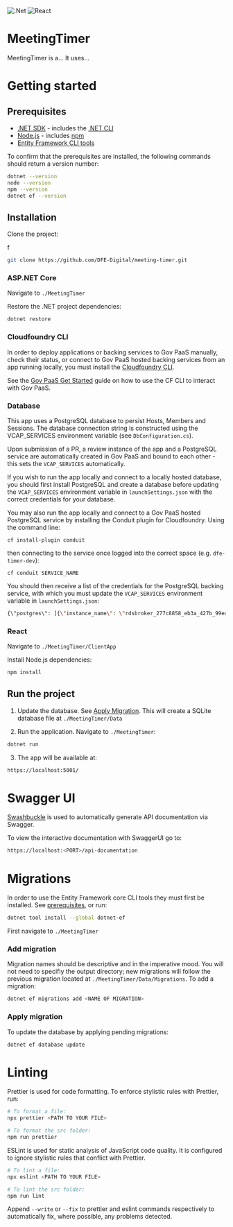 ![.Net](https://github.com/DFE-Digital/meeting-timer/workflows/.NET/badge.svg) ![React](https://github.com/DFE-Digital/meeting-timer/workflows/React/badge.svg)


# MeetingTimer

MeetingTimer is a... It uses...

# Getting started

## Prerequisites

- [.NET SDK](https://docs.microsoft.com/en-us/dotnet/core/sdk) - includes the [.NET CLI](https://docs.microsoft.com/en-us/dotnet/core/tools/)
- [Node.js](https://nodejs.org/en/download/) - includes [npm](https://docs.npmjs.com/)
- [Entity Framework CLI tools](https://docs.microsoft.com/en-us/ef/core/cli/dotnet)

To confirm that the prerequisites are installed, the following commands should return a version number:

```bash
dotnet --version
node --version
npm --version
dotnet ef --version
```

## Installation

Clone the project:

f
```bash
git clone https://github.com/DFE-Digital/meeting-timer.git
```

### ASP.NET Core

Navigate to `./MeetingTimer`

Restore the .NET project dependencies:

```bash
dotnet restore
```
### Cloudfoundry CLI

In order to deploy applications or backing services to Gov PaaS manually, check their status, or connect to Gov PaaS hosted backing services from an app running locally, you must install the [Cloudfoundry CLI](https://github.com/cloudfoundry/cli/wiki/V7-CLI-Installation-Guide).

See the [Gov PaaS Get Started](https://docs.cloud.service.gov.uk/get_started.html#get-started) guide on how to use the CF CLI to interact with Gov PaaS.

### Database

This app uses a PostgreSQL database to persist Hosts, Members and Sessions. The database connection string is constructed using the VCAP_SERVICES environment variable (see `DbConfiguration.cs`).

Upon submission of a PR, a review instance of the app and a PostgreSQL service are automatically created in Gov PaaS and bound to each other - this sets the `VCAP_SERVICES` automatically.

If you wish to run the app locally and connect to a locally hosted database, you should first install PostgreSQL and create a database before updating the `VCAP_SERVICES` environment variable in `launchSettings.json` with the correct credentials for your database.

You may also run the app locally and connect to a Gov PaaS hosted PostgreSQL service by installing the Conduit plugin for Cloudfoundry. Using the command line:

`cf install-plugin conduit`

then connecting to the service once logged into the correct space (e.g. `dfe-timer-dev`):

`cf conduit SERVICE_NAME`

You should then receive a list of the credentials for the PostgreSQL backing service, with which you must update the `VCAP_SERVICES` environment variable in `launchSettings.json`:

```bash
{\"postgres\": [{\"instance_name\": \"rdsbroker_277c8858_eb3a_427b_99ed_0f4f4171701e\",\"credentials\": {\"host\": \"127.0.0.1\",\"name\": \"rdsbroker_277c8858_eb3a_427b_99ed_0f4f4171701e\",\"username\": \"******\",\"password\": \"******\",\"port\": \"7080\"}}]}
```

### React

Navigate to `./MeetingTimer/ClientApp`

Install Node.js dependencies:

```bash
npm install
```

## Run the project

1. Update the database. See [Apply Migration](#apply-migration). This will create a SQLite database file at `./MeetingTimer/Data`

2. Run the application. Navigate to `./MeetingTimer`:

```bash
dotnet run
```

3. The app will be available at:

```bash
https://localhost:5001/
```

# Swagger UI

[Swashbuckle](https://github.com/domaindrivendev/Swashbuckle.AspNetCore) is used to automatically generate API documentation via Swagger.

To view the interactive documentation with SwaggerUI go to:

```bash
https://localhost:<PORT>/api-documentation
```

# Migrations

In order to use the Entity Framework core CLI tools they must first be installed. See [prerequisites](#prerequisites), or run:

```bash
dotnet tool install --global dotnet-ef
```

First navigate to `./MeetingTimer`

### Add migration

Migration names should be descriptive and in the imperative mood. You will not need to specifiy the output directory; new migrations will follow the previous migration located at `./MeetingTimer/Data/Migrations`. To add a migration:

```bash
dotnet ef migrations add <NAME OF MIGRATION>
```

### Apply migration

To update the database by applying pending migrations:

```bash
dotnet ef database update
```

# Linting

Prettier is used for code formatting. To enforce stylistic rules with Prettier, run:

```bash
# To format a file:
npx prettier <PATH TO YOUR FILE>

# To format the src folder:
npm run prettier
```

ESLint is used for static analysis of JavaScript code quality. It is configured to ignore stylistic rules that conflict with Prettier.

```bash
# To lint a file:
npx eslint <PATH TO YOUR FILE>

# To lint the src folder:
npm run lint
```

Append `--write` or `--fix` to prettier and eslint commands respectively to automatically fix, where possible, any problems detected.
